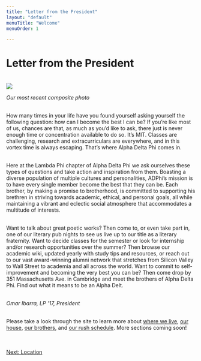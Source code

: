 ```yaml
---
title: "Letter from the President"
layout: "default"
menuTitle: "Welcome"
menuOrder: 1

---
```


<div class="content-big container">

<h1>Letter from the President</h1>
<br />

<img src="/images/composite_2016_2017.jpg">

*Our most recent composite photo*
<br />
<br />

How many times in your life have you found yourself asking yourself the following question: how can I become the best I can be? If you’re like most of us, chances are that, as much as you’d like to ask, there just is never enough time or concentration available to do so. It’s MIT. Classes are challenging, research and extracurriculars are everywhere, and in this vortex time is always escaping. That’s where Alpha Delta Phi comes in.
<br />
<br />

Here at the Lambda Phi chapter of Alpha Delta Phi we ask ourselves these types of questions and take action and inspiration from them. Boasting a diverse population of multiple cultures and personalities, ADPhi’s mission is to have every single member become the best that they can be. Each brother, by making a promise to brotherhood, is committed to supporting his brethren in striving towards academic, ethical, and personal goals, all while maintaining a vibrant and eclectic social atmosphere that accommodates a multitude of interests.
<br />
<br />

Want to talk about great poetic works? Then come to, or even take part in, one of our literary pub nights to see us live up to our title as a literary fraternity. Want to decide classes for the semester or look for internship and/or research opportunities over the summer? Then browse our academic wiki, updated yearly with study tips and resources, or reach out to our vast award-winning alumni network that stretches from Silicon Valley to Wall Street to academia and all across the world. Want to commit to self-improvement and becoming the very best you can be? Then come drop by 351 Massachusetts Ave. in Cambridge and meet the brothers of Alpha Delta Phi. Find out what it means to be an Alpha Delt.
<br />
<br />

*Omar Ibarra, LP '17, President*
<br />
<br />

Please take a look through the site to learn more about <a href="/location.html">where we live</a>, <a href="/house.html">our house</a>, <a href="/brothers.html">our brothers</a>, and <a href="/rush.html">our rush schedule</a>. More sections coming soon!

<br />
<br />

<div align="left" class="next">
  <a href="/location.html">Next: Location</a>
</div>

</div>
